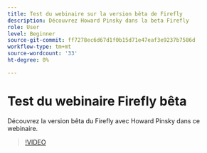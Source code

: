 ```yaml
---
title: Test du webinaire sur la version bêta de Firefly
description: Découvrez Howard Pinsky dans la beta Firefly
role: User
level: Beginner
source-git-commit: ff7278ec6d67d1f0b15d71e47eaf3e9237b7586d
workflow-type: tm+mt
source-wordcount: '33'
ht-degree: 0%

---
```


# Test du webinaire Firefly bêta

Découvrez la version bêta du Firefly avec Howard Pinsky dans ce webinaire.

>[!VIDEO](https://video.tv.adobe.com/v/3420252?quality=12&learn=on&hidetitle=true)
